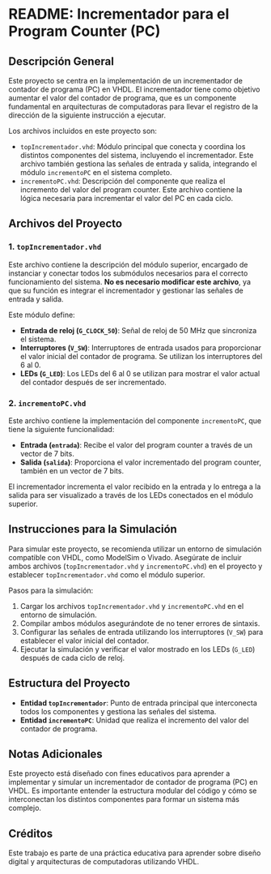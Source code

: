 
# README: Incrementador para el Program Counter (PC)

## Descripción General

Este proyecto se centra en la implementación de un incrementador de contador de programa (PC) en VHDL. El incrementador tiene como objetivo aumentar el valor del contador de programa, que es un componente fundamental en arquitecturas de computadoras para llevar el registro de la dirección de la siguiente instrucción a ejecutar.

Los archivos incluidos en este proyecto son:

- `topIncrementador.vhd`: Módulo principal que conecta y coordina los distintos componentes del sistema, incluyendo el incrementador. Este archivo también gestiona las señales de entrada y salida, integrando el módulo `incrementoPC` en el sistema completo.
- `incrementoPC.vhd`: Descripción del componente que realiza el incremento del valor del program counter. Este archivo contiene la lógica necesaria para incrementar el valor del PC en cada ciclo.

## Archivos del Proyecto

### 1. `topIncrementador.vhd`

Este archivo contiene la descripción del módulo superior, encargado de instanciar y conectar todos los submódulos necesarios para el correcto funcionamiento del sistema. **No es necesario modificar este archivo**, ya que su función es integrar el incrementador y gestionar las señales de entrada y salida.

Este módulo define:

- **Entrada de reloj (`G_CLOCK_50`)**: Señal de reloj de 50 MHz que sincroniza el sistema.
- **Interruptores (`V_SW`)**: Interruptores de entrada usados para proporcionar el valor inicial del contador de programa. Se utilizan los interruptores del 6 al 0.
- **LEDs (`G_LED`)**: Los LEDs del 6 al 0 se utilizan para mostrar el valor actual del contador después de ser incrementado.

### 2. `incrementoPC.vhd`

Este archivo contiene la implementación del componente `incrementoPC`, que tiene la siguiente funcionalidad:

- **Entrada (`entrada`)**: Recibe el valor del program counter a través de un vector de 7 bits.
- **Salida (`salida`)**: Proporciona el valor incrementado del program counter, también en un vector de 7 bits.

El incrementador incrementa el valor recibido en la entrada y lo entrega a la salida para ser visualizado a través de los LEDs conectados en el módulo superior.

## Instrucciones para la Simulación

Para simular este proyecto, se recomienda utilizar un entorno de simulación compatible con VHDL, como ModelSim o Vivado. Asegúrate de incluir ambos archivos (`topIncrementador.vhd` y `incrementoPC.vhd`) en el proyecto y establecer `topIncrementador.vhd` como el módulo superior.

Pasos para la simulación:

1. Cargar los archivos `topIncrementador.vhd` y `incrementoPC.vhd` en el entorno de simulación.
2. Compilar ambos módulos asegurándote de no tener errores de sintaxis.
3. Configurar las señales de entrada utilizando los interruptores (`V_SW`) para establecer el valor inicial del contador.
4. Ejecutar la simulación y verificar el valor mostrado en los LEDs (`G_LED`) después de cada ciclo de reloj.

## Estructura del Proyecto

- **Entidad `topIncrementador`**: Punto de entrada principal que interconecta todos los componentes y gestiona las señales del sistema.
- **Entidad `incrementoPC`**: Unidad que realiza el incremento del valor del contador de programa.

## Notas Adicionales

Este proyecto está diseñado con fines educativos para aprender a implementar y simular un incrementador de contador de programa (PC) en VHDL. Es importante entender la estructura modular del código y cómo se interconectan los distintos componentes para formar un sistema más complejo.

## Créditos

Este trabajo es parte de una práctica educativa para aprender sobre diseño digital y arquitecturas de computadoras utilizando VHDL.
